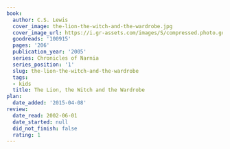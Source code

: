```yaml
---
book:
  author: C.S. Lewis
  cover_image: the-lion-the-witch-and-the-wardrobe.jpg
  cover_image_url: https://i.gr-assets.com/images/S/compressed.photo.goodreads.com/books/1353029077l/100915._SX98_.jpg
  goodreads: '100915'
  pages: '206'
  publication_year: '2005'
  series: Chronicles of Narnia
  series_position: '1'
  slug: the-lion-the-witch-and-the-wardrobe
  tags:
  - kids
  title: The Lion, the Witch and the Wardrobe
plan:
  date_added: '2015-04-08'
review:
  date_read: 2002-06-01
  date_started: null
  did_not_finish: false
  rating: 1
---
```

